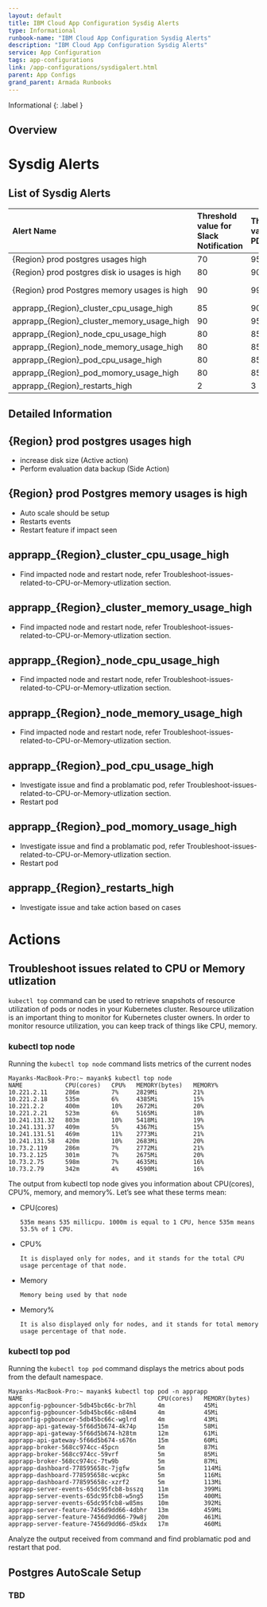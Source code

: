 ```yaml
---
layout: default
title: IBM Cloud App Configuration Sysdig Alerts
type: Informational
runbook-name: "IBM Cloud App Configuration Sysdig Alerts"
description: "IBM Cloud App Configuration Sysdig Alerts"
service: App Configuration
tags: app-configurations
link: /app-configurations/sysdigalert.html
parent: App Configs
grand_parent: Armada Runbooks
---
```


Informational
{: .label }

## Overview
# Sysdig Alerts
## List of Sysdig Alerts


| Alert Name | Threshold value for Slack Notification | Threshold value for PD Alerts | Action |
| :----------| :-----| :----| :--|
| {Region} prod postgres usages high | 70 | 95 ||
| {Region} prod postgres disk io usages is high | 80 | 90 ||
| {Region} prod Postgres memory usages is high | 90 | 99 | 99.5(autoscale up) |
| apprapp_{Region}_cluster_cpu_usage_high | 85 | 90 ||
| apprapp_{Region}_cluster_memory_usage_high | 90 | 95 ||
| apprapp_{Region}_node_cpu_usage_high | 80 | 85 ||
| apprapp_{Region}_node_memory_usage_high | 80 | 85 ||
| apprapp_{Region}_pod_cpu_usage_high | 80 | 85 ||
| apprapp_{Region}_pod_momory_usage_high | 80 | 85 ||
| apprapp_{Region}_restarts_high | 2 |  3 ||

## Detailed Information
## {Region} prod postgres usages high

* increase disk size (Active action)
* Perform evaluation data backup (Side Action)

## {Region} prod Postgres memory usages is high

* Auto scale should be setup
* Restarts events
* Restart feature if impact seen

## apprapp_{Region}_cluster_cpu_usage_high

* Find impacted node and restart node, refer Troubleshoot-issues-related-to-CPU-or-Memory-utlization section.

## apprapp_{Region}_cluster_memory_usage_high

* Find impacted node and restart node, refer Troubleshoot-issues-related-to-CPU-or-Memory-utlization section.

## apprapp_{Region}_node_cpu_usage_high

* Find impacted node and restart node, refer Troubleshoot-issues-related-to-CPU-or-Memory-utlization section.

## apprapp_{Region}_node_memory_usage_high

* Find impacted node and restart node, refer Troubleshoot-issues-related-to-CPU-or-Memory-utlization section.

## apprapp_{Region}_pod_cpu_usage_high

* Investigate issue and find a problamatic pod, refer Troubleshoot-issues-related-to-CPU-or-Memory-utlization section.
* Restart pod

## apprapp_{Region}_pod_momory_usage_high

* Investigate issue and find a problamatic pod, refer Troubleshoot-issues-related-to-CPU-or-Memory-utlization section.
* Restart pod

## apprapp_{Region}_restarts_high

* Investigate issue and take action based on cases



# Actions

## Troubleshoot issues related to CPU or Memory utlization

`kubectl top` command can be used to retrieve snapshots of resource utilization of pods or nodes in your Kubernetes cluster. Resource utilization is an important thing to monitor for Kubernetes cluster owners. In order to monitor resource utilization, you can keep track of things like CPU, memory.

### kubectl top node
Running the `kubectl top node` command lists metrics of the current nodes
```
Mayanks-MacBook-Pro:~ mayank$ kubectl top node
NAME            CPU(cores)   CPU%   MEMORY(bytes)   MEMORY%   
10.221.2.11     286m         7%     2829Mi          21%       
10.221.2.18     535m         6%     4385Mi          15%       
10.221.2.2      400m         10%    2672Mi          20%       
10.221.2.21     523m         6%     5165Mi          18%       
10.241.131.32   803m         10%    5418Mi          19%       
10.241.131.37   409m         5%     4367Mi          15%       
10.241.131.51   469m         11%    2773Mi          21%       
10.241.131.58   420m         10%    2683Mi          20%       
10.73.2.119     286m         7%     2772Mi          21%       
10.73.2.125     301m         7%     2675Mi          20%       
10.73.2.75      598m         7%     4635Mi          16%       
10.73.2.79      342m         4%     4590Mi          16% 
```

The output from kubectl top node gives you information about CPU(cores), CPU%, memory, and memory%. Let’s see what these terms mean:

* CPU(cores)

  `535m means 535 millicpu. 1000m is equal to 1 CPU, hence 535m means 53.5% of 1 CPU.`

* CPU%

  `It is displayed only for nodes, and it stands for the total CPU usage percentage of that node.`

* Memory

  `Memory being used by that node`

* Memory%

  `It is also displayed only for nodes, and it stands for total memory usage percentage of that node.`


### kubectl top pod
Running the `kubectl top pod` command displays the metrics about pods from the default namespace.

```
Mayanks-MacBook-Pro:~ mayank$ kubectl top pod -n apprapp
NAME                                      CPU(cores)   MEMORY(bytes)   
appconfig-pgbouncer-5db45bc66c-br7hl      4m           45Mi            
appconfig-pgbouncer-5db45bc66c-n84m4      4m           45Mi            
appconfig-pgbouncer-5db45bc66c-wglrd      4m           43Mi            
apprapp-api-gateway-5f66d5b674-4k74p      15m          58Mi            
apprapp-api-gateway-5f66d5b674-h28tm      12m          61Mi            
apprapp-api-gateway-5f66d5b674-s676n      15m          60Mi            
apprapp-broker-568cc974cc-45pcn           5m           87Mi            
apprapp-broker-568cc974cc-59vrf           5m           85Mi            
apprapp-broker-568cc974cc-7tw9b           5m           87Mi            
apprapp-dashboard-778595658c-7jgfw        5m           114Mi           
apprapp-dashboard-778595658c-wcpkc        5m           116Mi           
apprapp-dashboard-778595658c-xzrf2        5m           113Mi           
apprapp-server-events-65dc95fcb8-bsszq    11m          399Mi           
apprapp-server-events-65dc95fcb8-w5ng5    15m          400Mi           
apprapp-server-events-65dc95fcb8-w85ms    10m          392Mi           
apprapp-server-feature-7456d9dd66-4dbhr   13m          459Mi           
apprapp-server-feature-7456d9dd66-79w8j   20m          461Mi           
apprapp-server-feature-7456d9dd66-d5kdx   17m          460Mi 
```

Analyze the output received from command and find problamatic pod and restart that pod.



## Postgres AutoScale Setup
### TBD